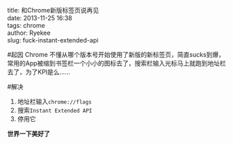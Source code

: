 title: 和Chrome新版标签页说再见  
date: 2013-11-25 16:38  
tags: chrome  
author: Ryekee  
slug: fuck-instant-extended-api  

#起因
Chrome 不懂从哪个版本号开始使用了新版的新标签页，简直sucks到爆，常用的App被缩到书签栏一个小小的图标去了，搜索栏输入光标马上就跑到地址栏去了，为了KPI是么……

#解决
1. 地址栏输入`chrome://flags`
2. 搜索`Instant Extended API`
3. 停用它

**世界一下美好了**